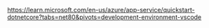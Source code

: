 https://learn.microsoft.com/en-us/azure/app-service/quickstart-dotnetcore?tabs=net80&pivots=development-environment-vscode
